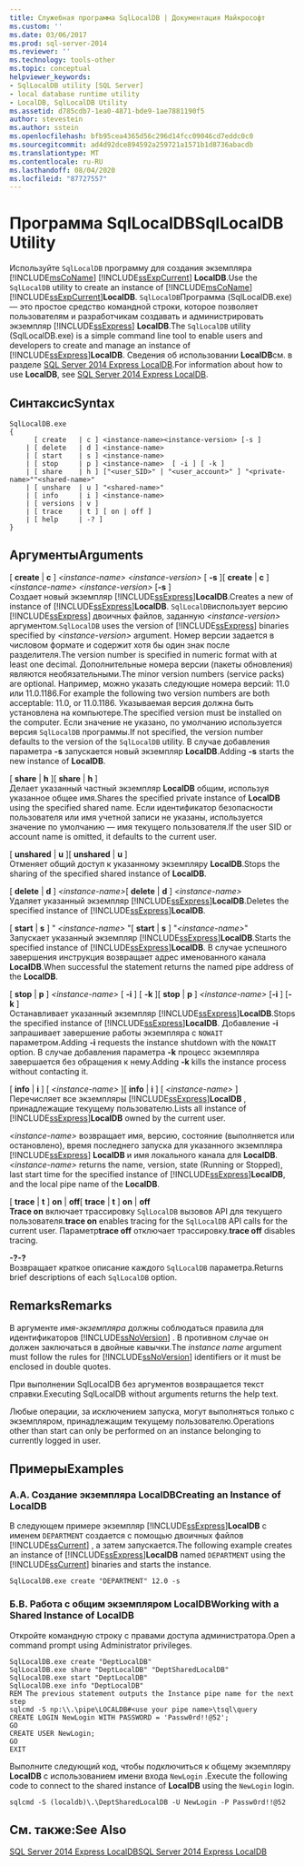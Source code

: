 ```yaml
---
title: Служебная программа SqlLocalDB | Документация Майкрософт
ms.custom: ''
ms.date: 03/06/2017
ms.prod: sql-server-2014
ms.reviewer: ''
ms.technology: tools-other
ms.topic: conceptual
helpviewer_keywords:
- SqlLocalDB utility [SQL Server]
- local database runtime utility
- LocalDB, SqlLocalDB Utility
ms.assetid: d785cdb7-1ea0-4871-bde9-1ae7881190f5
author: stevestein
ms.author: sstein
ms.openlocfilehash: bfb95cea4365d56c296d14fcc09046cd7eddc0c0
ms.sourcegitcommit: ad4d92dce894592a259721a1571b1d8736abacdb
ms.translationtype: MT
ms.contentlocale: ru-RU
ms.lasthandoff: 08/04/2020
ms.locfileid: "87727557"
---
```

# <a name="sqllocaldb-utility"></a><span data-ttu-id="8f6e2-102">Программа SqlLocalDB</span><span class="sxs-lookup"><span data-stu-id="8f6e2-102">SqlLocalDB Utility</span></span>
  <span data-ttu-id="8f6e2-103">Используйте `SqlLocalDB` программу для создания экземпляра [!INCLUDE[msCoName](../includes/msconame-md.md)] [!INCLUDE[ssExpCurrent](../includes/ssexpcurrent-md.md)] **LocalDB**.</span><span class="sxs-lookup"><span data-stu-id="8f6e2-103">Use the `SqlLocalDB` utility to create an instance of [!INCLUDE[msCoName](../includes/msconame-md.md)][!INCLUDE[ssExpCurrent](../includes/ssexpcurrent-md.md)]**LocalDB**.</span></span> <span data-ttu-id="8f6e2-104">`SqlLocalDB`Программа (SqlLocalDB.exe) — это простое средство командной строки, которое позволяет пользователям и разработчикам создавать и администрировать экземпляр [!INCLUDE[ssExpress](../includes/ssexpress-md.md)] **LocalDB**.</span><span class="sxs-lookup"><span data-stu-id="8f6e2-104">The `SqlLocalDB` utility (SqlLocalDB.exe) is a simple command line tool to enable users and developers to create and manage an instance of [!INCLUDE[ssExpress](../includes/ssexpress-md.md)]**LocalDB**.</span></span> <span data-ttu-id="8f6e2-105">Сведения об использовании **LocalDB**см. в разделе [SQL Server 2014 Express LocalDB](../database-engine/configure-windows/sql-server-2016-express-localdb.md).</span><span class="sxs-lookup"><span data-stu-id="8f6e2-105">For information about how to use **LocalDB**, see [SQL Server 2014 Express LocalDB](../database-engine/configure-windows/sql-server-2016-express-localdb.md).</span></span>  
  
## <a name="syntax"></a><span data-ttu-id="8f6e2-106">Синтаксис</span><span class="sxs-lookup"><span data-stu-id="8f6e2-106">Syntax</span></span>  
  
```  
SqlLocalDB.exe   
{  
      [ create   | c ] <instance-name><instance-version> [-s ]  
    | [ delete   | d ] <instance-name>  
    | [ start    | s ] <instance-name>  
    | [ stop     | p ] <instance-name>  [ -i ] [ -k ]  
    | [ share    | h ] ["<user_SID>" | "<user_account>" ] "<private-name>""<shared-name>"  
    | [ unshare  | u ] "<shared-name>"  
    | [ info     | i ] <instance-name>  
    | [ versions | v ]  
    | [ trace    | t ] [ on | off ]  
    | [ help     | -? ]  
}  
```  
  
## <a name="arguments"></a><span data-ttu-id="8f6e2-107">Аргументы</span><span class="sxs-lookup"><span data-stu-id="8f6e2-107">Arguments</span></span>  
 <span data-ttu-id="8f6e2-108">[ **create** | **c** ] *\<instance-name>* *\<instance-version>* [ **-s** ]</span><span class="sxs-lookup"><span data-stu-id="8f6e2-108">[ **create** | **c** ] *\<instance-name>* *\<instance-version>* [**-s** ]</span></span>  
 <span data-ttu-id="8f6e2-109">Создает новый экземпляр [!INCLUDE[ssExpress](../includes/ssexpress-md.md)]**LocalDB**.</span><span class="sxs-lookup"><span data-stu-id="8f6e2-109">Creates a new of instance of [!INCLUDE[ssExpress](../includes/ssexpress-md.md)]**LocalDB**.</span></span> <span data-ttu-id="8f6e2-110">`SqlLocalDB`использует версию [!INCLUDE[ssExpress](../includes/ssexpress-md.md)] двоичных файлов, заданную *\<instance-version>* аргументом.</span><span class="sxs-lookup"><span data-stu-id="8f6e2-110">`SqlLocalDB` uses the version of [!INCLUDE[ssExpress](../includes/ssexpress-md.md)] binaries specified by *\<instance-version>* argument.</span></span> <span data-ttu-id="8f6e2-111">Номер версии задается в числовом формате и содержит хотя бы один знак после разделителя.</span><span class="sxs-lookup"><span data-stu-id="8f6e2-111">The version number is specified in numeric format with at least one decimal.</span></span> <span data-ttu-id="8f6e2-112">Дополнительные номера версии (пакеты обновления) являются необязательными.</span><span class="sxs-lookup"><span data-stu-id="8f6e2-112">The minor version numbers (service packs) are optional.</span></span> <span data-ttu-id="8f6e2-113">Например, можно указать следующие номера версий: 11.0 или 11.0.1186.</span><span class="sxs-lookup"><span data-stu-id="8f6e2-113">For example the following two version numbers are both acceptable: 11.0, or 11.0.1186.</span></span> <span data-ttu-id="8f6e2-114">Указываемая версия должна быть установлена на компьютере.</span><span class="sxs-lookup"><span data-stu-id="8f6e2-114">The specified version must be installed on the computer.</span></span> <span data-ttu-id="8f6e2-115">Если значение не указано, по умолчанию используется версия `SqlLocalDB` программы.</span><span class="sxs-lookup"><span data-stu-id="8f6e2-115">If not specified, the version number defaults to the version of the `SqlLocalDB` utility.</span></span> <span data-ttu-id="8f6e2-116">В случае добавления параметра **-s** запускается новый экземпляр **LocalDB**.</span><span class="sxs-lookup"><span data-stu-id="8f6e2-116">Adding **-s** starts the new instance of **LocalDB**.</span></span>  
  
 <span data-ttu-id="8f6e2-117">[ **share** | **h** ]</span><span class="sxs-lookup"><span data-stu-id="8f6e2-117">[ **share** | **h** ]</span></span>  
 <span data-ttu-id="8f6e2-118">Делает указанный частный экземпляр **LocalDB** общим, используя указанное общее имя.</span><span class="sxs-lookup"><span data-stu-id="8f6e2-118">Shares the specified private instance of **LocalDB** using the specified shared name.</span></span> <span data-ttu-id="8f6e2-119">Если идентификатор безопасности пользователя или имя учетной записи не указаны, используется значение по умолчанию — имя текущего пользователя.</span><span class="sxs-lookup"><span data-stu-id="8f6e2-119">If the user SID or account name is omitted, it defaults to the current user.</span></span>  
  
 <span data-ttu-id="8f6e2-120">[ **unshared** | **u** ]</span><span class="sxs-lookup"><span data-stu-id="8f6e2-120">[ **unshared** | **u** ]</span></span>  
 <span data-ttu-id="8f6e2-121">Отменяет общий доступ к указанному экземпляру **LocalDB**.</span><span class="sxs-lookup"><span data-stu-id="8f6e2-121">Stops the sharing of the specified shared instance of **LocalDB**.</span></span>  
  
 <span data-ttu-id="8f6e2-122">[ **delete** | **d** ] *\<instance-name>*</span><span class="sxs-lookup"><span data-stu-id="8f6e2-122">[ **delete** | **d** ] *\<instance-name>*</span></span>  
 <span data-ttu-id="8f6e2-123">Удаляет указанный экземпляр [!INCLUDE[ssExpress](../includes/ssexpress-md.md)]**LocalDB**.</span><span class="sxs-lookup"><span data-stu-id="8f6e2-123">Deletes the specified instance of [!INCLUDE[ssExpress](../includes/ssexpress-md.md)]**LocalDB**.</span></span>  
  
 <span data-ttu-id="8f6e2-124">[ **start** | **s** ] " *\<instance-name>* "</span><span class="sxs-lookup"><span data-stu-id="8f6e2-124">[ **start** | **s** ] "*\<instance-name>*"</span></span>  
 <span data-ttu-id="8f6e2-125">Запускает указанный экземпляр [!INCLUDE[ssExpress](../includes/ssexpress-md.md)]**LocalDB**.</span><span class="sxs-lookup"><span data-stu-id="8f6e2-125">Starts the specified instance of [!INCLUDE[ssExpress](../includes/ssexpress-md.md)]**LocalDB**.</span></span> <span data-ttu-id="8f6e2-126">В случае успешного завершения инструкция возвращает адрес именованного канала **LocalDB**.</span><span class="sxs-lookup"><span data-stu-id="8f6e2-126">When successful the statement returns the named pipe address of the **LocalDB**.</span></span>  
  
 <span data-ttu-id="8f6e2-127">[ **stop** | **p** ] *\<instance-name>* [ **-i** ] [ **-k** ]</span><span class="sxs-lookup"><span data-stu-id="8f6e2-127">[ **stop** | **p** ] *\<instance-name>* [**-i** ] [**-k** ]</span></span>  
 <span data-ttu-id="8f6e2-128">Останавливает указанный экземпляр [!INCLUDE[ssExpress](../includes/ssexpress-md.md)]**LocalDB**.</span><span class="sxs-lookup"><span data-stu-id="8f6e2-128">Stops the specified instance of [!INCLUDE[ssExpress](../includes/ssexpress-md.md)]**LocalDB**.</span></span> <span data-ttu-id="8f6e2-129">Добавление **-i** запрашивает завершение работы экземпляра с `NOWAIT` параметром.</span><span class="sxs-lookup"><span data-stu-id="8f6e2-129">Adding **-i** requests the instance shutdown with the `NOWAIT` option.</span></span> <span data-ttu-id="8f6e2-130">В случае добавления параметра **-k** процесс экземпляра завершается без обращения к нему.</span><span class="sxs-lookup"><span data-stu-id="8f6e2-130">Adding **-k** kills the instance process without contacting it.</span></span>  
  
 <span data-ttu-id="8f6e2-131">[ **info** | **i** ] [ *\<instance-name>* ]</span><span class="sxs-lookup"><span data-stu-id="8f6e2-131">[ **info** | **i** ] [ *\<instance-name>* ]</span></span>  
 <span data-ttu-id="8f6e2-132">Перечисляет все экземпляры [!INCLUDE[ssExpress](../includes/ssexpress-md.md)]**LocalDB** , принадлежащие текущему пользователю.</span><span class="sxs-lookup"><span data-stu-id="8f6e2-132">Lists all instance of [!INCLUDE[ssExpress](../includes/ssexpress-md.md)]**LocalDB** owned by the current user.</span></span>  
  
 <span data-ttu-id="8f6e2-133">*\<instance-name>* возвращает имя, версию, состояние (выполняется или остановлено), время последнего запуска для указанного экземпляра [!INCLUDE[ssExpress](../includes/ssexpress-md.md)] **LocalDB** и имя локального канала для **LocalDB**.</span><span class="sxs-lookup"><span data-stu-id="8f6e2-133">*\<instance-name>* returns the name, version, state (Running or Stopped), last start time for the specified instance of [!INCLUDE[ssExpress](../includes/ssexpress-md.md)]**LocalDB**, and the local pipe name of the **LocalDB**.</span></span>  
  
 <span data-ttu-id="8f6e2-134">[ **trace** | **t** ] **on** | **off**</span><span class="sxs-lookup"><span data-stu-id="8f6e2-134">[ **trace** | **t** ] **on** | **off**</span></span>  
 <span data-ttu-id="8f6e2-135">**Trace on** включает трассировку `SqlLocalDB` вызовов API для текущего пользователя.</span><span class="sxs-lookup"><span data-stu-id="8f6e2-135">**trace on** enables tracing for the `SqlLocalDB` API calls for the current user.</span></span> <span data-ttu-id="8f6e2-136">Параметр**trace off** отключает трассировку.</span><span class="sxs-lookup"><span data-stu-id="8f6e2-136">**trace off** disables tracing.</span></span>  
  
 <span data-ttu-id="8f6e2-137">**-?**</span><span class="sxs-lookup"><span data-stu-id="8f6e2-137">**-?**</span></span>  
 <span data-ttu-id="8f6e2-138">Возвращает краткое описание каждого `SqlLocalDB` параметра.</span><span class="sxs-lookup"><span data-stu-id="8f6e2-138">Returns brief descriptions of each `SqlLocalDB` option.</span></span>  
  
## <a name="remarks"></a><span data-ttu-id="8f6e2-139">Remarks</span><span class="sxs-lookup"><span data-stu-id="8f6e2-139">Remarks</span></span>  
 <span data-ttu-id="8f6e2-140">В аргументе *имя-экземпляра* должны соблюдаться правила для идентификаторов [!INCLUDE[ssNoVersion](../includes/ssnoversion-md.md)] . В противном случае он должен заключаться в двойные кавычки.</span><span class="sxs-lookup"><span data-stu-id="8f6e2-140">The *instance name* argument must follow the rules for [!INCLUDE[ssNoVersion](../includes/ssnoversion-md.md)] identifiers or it must be enclosed in double quotes.</span></span>  
  
 <span data-ttu-id="8f6e2-141">При выполнении SqlLocalDB без аргументов возвращается текст справки.</span><span class="sxs-lookup"><span data-stu-id="8f6e2-141">Executing SqlLocalDB without arguments returns the help text.</span></span>  
  
 <span data-ttu-id="8f6e2-142">Любые операции, за исключением запуска, могут выполняться только с экземпляром, принадлежащим текущему пользователю.</span><span class="sxs-lookup"><span data-stu-id="8f6e2-142">Operations other than start can only be performed on an instance belonging to currently logged in user.</span></span>  
  
## <a name="examples"></a><span data-ttu-id="8f6e2-143">Примеры</span><span class="sxs-lookup"><span data-stu-id="8f6e2-143">Examples</span></span>  
  
### <a name="a-creating-an-instance-of-localdb"></a><span data-ttu-id="8f6e2-144">A.</span><span class="sxs-lookup"><span data-stu-id="8f6e2-144">A.</span></span> <span data-ttu-id="8f6e2-145">Создание экземпляра LocalDB</span><span class="sxs-lookup"><span data-stu-id="8f6e2-145">Creating an Instance of LocalDB</span></span>  
 <span data-ttu-id="8f6e2-146">В следующем примере экземпляр [!INCLUDE[ssExpress](../includes/ssexpress-md.md)]**LocalDB** с именем `DEPARTMENT` создается с помощью двоичных файлов [!INCLUDE[ssCurrent](../includes/sscurrent-md.md)] , а затем запускается.</span><span class="sxs-lookup"><span data-stu-id="8f6e2-146">The following example creates an instance of [!INCLUDE[ssExpress](../includes/ssexpress-md.md)]**LocalDB** named `DEPARTMENT` using the [!INCLUDE[ssCurrent](../includes/sscurrent-md.md)] binaries and starts the instance.</span></span>  
  
```  
SqlLocalDB.exe create "DEPARTMENT" 12.0 -s  
```  
  
### <a name="b-working-with-a-shared-instance-of-localdb"></a><span data-ttu-id="8f6e2-147">Б.</span><span class="sxs-lookup"><span data-stu-id="8f6e2-147">B.</span></span> <span data-ttu-id="8f6e2-148">Работа с общим экземпляром LocalDB</span><span class="sxs-lookup"><span data-stu-id="8f6e2-148">Working with a Shared Instance of LocalDB</span></span>  
 <span data-ttu-id="8f6e2-149">Откройте командную строку с правами доступа администратора.</span><span class="sxs-lookup"><span data-stu-id="8f6e2-149">Open a command prompt using Administrator privileges.</span></span>  
  
```  
SqlLocalDB.exe create "DeptLocalDB"  
SqlLocalDB.exe share "DeptLocalDB" "DeptSharedLocalDB"  
SqlLocalDB.exe start "DeptLocalDB"  
SqlLocalDB.exe info "DeptLocalDB"  
REM The previous statement outputs the Instance pipe name for the next step  
sqlcmd -S np:\\.\pipe\LOCALDB#<use your pipe name>\tsql\query  
CREATE LOGIN NewLogin WITH PASSWORD = 'Passw0rd!!@52';   
GO  
CREATE USER NewLogin;  
GO  
EXIT  
```  
  
 <span data-ttu-id="8f6e2-150">Выполните следующий код, чтобы подключиться к общему экземпляру **LocalDB** с использованием имени входа `NewLogin` .</span><span class="sxs-lookup"><span data-stu-id="8f6e2-150">Execute the following code to connect to the shared instance of **LocalDB** using the `NewLogin` login.</span></span>  
  
```  
sqlcmd -S (localdb)\.\DeptSharedLocalDB -U NewLogin -P Passw0rd!!@52  
```  
  
## <a name="see-also"></a><span data-ttu-id="8f6e2-151">См. также:</span><span class="sxs-lookup"><span data-stu-id="8f6e2-151">See Also</span></span>  
 [<span data-ttu-id="8f6e2-152">SQL Server 2014 Express LocalDB</span><span class="sxs-lookup"><span data-stu-id="8f6e2-152">SQL Server 2014 Express LocalDB</span></span>](../database-engine/configure-windows/sql-server-2016-express-localdb.md)  
  
  
